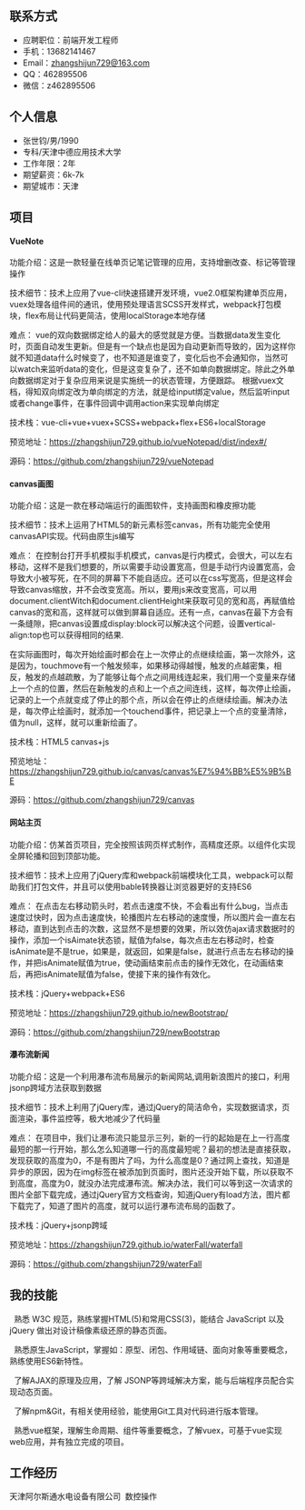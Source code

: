 ## 联系方式
* 应聘职位：前端开发工程师
* 手机：13682141467
* Email：zhangshijun729@163.com
* QQ：462895506
* 微信：z462895506
## 个人信息
* 张世钧/男/1990
* 专科/天津中德应用技术大学
* 工作年限：2年
* 期望薪资：6k-7k
* 期望城市：天津
## 项目
#### VueNote
功能介绍：这是一款轻量在线单页记笔记管理的应用，支持增删改查、标记等管理操作

技术细节：技术上应用了vue-cli快速搭建开发环境，vue2.0框架构建单页应用，vuex处理各组件间的通讯，使用预处理语言SCSS开发样式，webpack打包模块，flex布局让代码更简洁，使用localStorage本地存储

难点：
vue的双向数据绑定给人的最大的感觉就是方便。当数据data发生变化时，页面自动发生更新。但是有一个缺点也是因为自动更新而导致的，因为这样你就不知道data什么时候变了，也不知道是谁变了，变化后也不会通知你，当然可以watch来监听data的变化，但是这变复杂了，还不如单向数据绑定。除此之外单向数据绑定对于复杂应用来说是实施统一的状态管理，方便跟踪。
根据vuex文档，得知双向绑定改为单向绑定的方法，就是给input绑定value，然后监听input或者change事件，在事件回调中调用action来实现单向绑定

技术栈：vue-cli+vue+vuex+SCSS+webpack+flex+ES6+localStorage

预览地址：https://zhangshijun729.github.io/vueNotepad/dist/index#/

源码：https://github.com/zhangshijun729/vueNotepad

#### canvas画图
功能介绍：这是一款在移动端运行的画图软件，支持画图和橡皮擦功能

技术细节：技术上运用了HTML5的新元素标签canvas，所有功能完全使用canvasAPI实现。代码由原生js编写

难点：
在控制台打开手机模拟手机模式，canvas是行内模式，会很大，可以左右移动，这样不是我们想要的，所以需要手动设置宽高，但是手动行内设置宽高，会导致大小被写死，在不同的屏幕下不能自适应。还可以在css写宽高，但是这样会导致canvas缩放，并不会改变宽高。所以，要用js来改变宽高，可以用document.clientWitch和document.clientHeight来获取可见的宽和高，再赋值给canvas的宽和高，这样就可以做到屏幕自适应。还有一点，canvas在最下方会有一条缝隙，把canvas设置成display:block可以解决这个问题，设置vertical-align:top也可以获得相同的结果.

在实际画图时，每次开始绘画时都会在上一次停止的点继续绘画，第一次除外，这是因为，touchmove有一个触发频率，如果移动得越慢，触发的点越密集，相反，触发的点越疏散，为了能够让每个点之间用线连起来，我们用一个变量来存储上一个点的位置，然后在新触发的点和上一个点之间连线，这样，每次停止绘画，记录的上一个点就变成了停止的那个点，所以会在停止的点继续绘画。解决办法是，每次停止绘画时，就添加一个touchend事件，把记录上一个点的变量清除，值为null，这样，就可以重新绘画了。

技术栈：HTML5 canvas+js

预览地址：https://zhangshijun729.github.io/canvas/canvas%E7%94%BB%E5%9B%BE

源码：https://github.com/zhangshijun729/canvas

#### 网站主页
功能介绍：仿某首页项目，完全按照该网页样式制作，高精度还原。以组件化实现全屏轮播和回到顶部功能。

技术细节：技术上应用了jQuery库和webpack前端模块化工具，webpack可以帮助我们打包文件，并且可以使用bable转换器让浏览器更好的支持ES6

难点：
在点击左右移动箭头时，若点击速度不快，不会看出有什么bug，当点击速度过快时，因为点击速度快，轮播图片左右移动的速度慢，所以图片会一直左右移动，直到达到点击的次数，这显然不是想要的效果，所以效仿ajax请求数据时的操作，添加一个isAimate状态锁，赋值为false，每次点击左右移动时，检查isAnimate是不是true，如果是，就返回，如果是false，就进行点击左右移动的操作，并把isAnimate赋值为true，使动画结束前点击的操作无效化，在动画结束后，再把isAnimate赋值为false，使接下来的操作有效化。

技术栈：jQuery+webpack+ES6

预览地址：https://zhangshijun729.github.io/newBootstrap/

源码：https://github.com/zhangshijun729/newBootstrap

#### 瀑布流新闻
功能介绍：这是一个利用瀑布流布局展示的新闻网站,调用新浪图片的接口，利用jsonp跨域方法获取到数据

技术细节：技术上利用了jQuery库，通过jQuery的简洁命令，实现数据请求，页面渲染，事件监控等，极大地减少了代码量

难点：
在项目中，我们让瀑布流只能显示三列，新的一行的起始是在上一行高度最短的那一行开始，那么怎么知道哪一行的高度最短呢？最初的想法是直接获取，发现获取的高度为0，不是有图片了吗，为什么高度是0？通过网上查找，知道是异步的原因，因为在img标签在被添加到页面时，图片还没开始下载，所以获取不到高度，高度为0，就没办法完成瀑布流。解决办法，我们可以等到这一次请求的图片全部下载完成，通过jQuery官方文档查询，知道jQuery有load方法，图片都下载完了，知道了图片的高度，就可以运行瀑布流布局的函数了。

技术栈：jQuery+jsonp跨域

预览地址：https://zhangshijun729.github.io/waterFall/waterfall

源码：https://github.com/zhangshijun729/waterFall
## 我的技能
&nbsp;&nbsp;熟悉 W3C 规范，熟练掌握HTML(5)和常用CSS(3)，能结合 	JavaScript 以及 jQuery 做出对设计稿像素级还原的静态页面。

&nbsp;&nbsp;熟悉原生JavaScript，掌握如：原型、闭包、作用域链、面向对象等重要概念，熟练使用ES6新特性。

&nbsp;&nbsp;了解AJAX的原理及应用，了解 JSONP等跨域解决方案，能与后端程序员配合实现动态页面。

&nbsp;&nbsp;了解npm&Git，有相关使用经验，能使用Git工具对代码进行版本管理。

&nbsp;&nbsp;熟悉vue框架，理解生命周期、组件等重要概念，了解vuex，可基于vue实现web应用，并有独立完成的项目。

## 工作经历
天津阿尔斯通水电设备有限公司  数控操作
